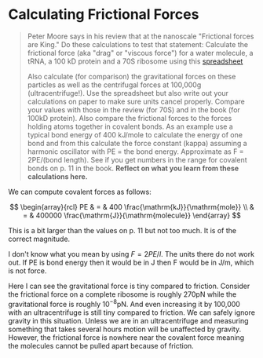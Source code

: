 # Calculating Frictional Forces #

> Peter Moore says in his review that at the nanoscale "Frictional forces are
> King." Do these calculations to test that statement:  Calculate the frictional
> force (aka "drag" or "viscous force") for a water molecule, a tRNA, a 100 kD
> protein and a 70S ribosome using this
> [spreadsheet](https://docs.google.com/spreadsheet/ccc?key=0AoEMT6hLl5eZdFZtemFSTWM0em9ZdU1LU2Y5c2FyQkE#gid=2)
>
>
> Also calculate (for comparison) the gravitational forces on these particles as
> well as the centrifugal forces at 100,000g (ultracentrifuge!). Use the
> spreadsheet but also write out your calculations on paper to make sure units
> cancel properly. Compare your values with those in the review (for 70S) and in
> the book (for 100kD protein). Also compare the frictional forces to the forces
> holding atoms together in covalent bonds. As an example use a typical bond
> energy of 400 kJ/mole to calculate the energy of one bond and from this
> calculate the force constant (kappa) assuming a harmonic oscillator with PE =
> the bond energy. Approximate as F = 2PE/(bond length). See if you get numbers
> in the range for covalent bonds on p. 11 in the book. __Reflect on what you
> learn from these calculations here.__

We can compute covalent forces as follows:

$$
\begin{array}{rcl}
PE & = & 400 \frac{\mathrm{kJ}}{\mathrm{mole}} \\
   & = & 400000 \frac{\mathrm{J}}{\mathrm{molecule}}
\end{array}
$$

This is a bit larger than the values on p. 11 but not too much. It is of the
correct magnitude.

I don't know what you mean by using $F = 2PE / l$. The units there do not work
out. If PE is bond energy then it would be in J then F would be in J/m, which is
not force.

Here I can see the gravitational force is tiny compared to friction. Consider
the frictional force on a complete ribosome is roughly 270pN while the
gravitational force is roughly $10^{-8}$pN. And even increasing it by 100,000
with an ultracentrifuge is still tiny compared to friction. We can safely ignore
gravity in this situation. Unless we are in an ultracentrifuge and measuring
something that takes several hours motion will be unaffected by gravity.
However, the frictional force is nowhere near the covalent force meaning the
molecules cannot be pulled apart because of friction.
